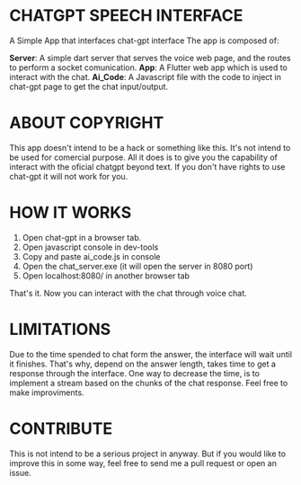 # CHATGPT SPEECH INTERFACE

A Simple App that interfaces chat-gpt interface
The app is composed of:

**Server**: A simple dart server that serves the voice web page, and the routes to perform a socket comunication.
**App**: A Flutter web app which is used to interact with the chat.
**Ai_Code**: A Javascript file with the code to inject in chat-gpt page to get the chat input/output.

# ABOUT COPYRIGHT
This app doesn't intend to be a hack or something like this. It's not intend to be used for comercial purpose.
All it does is to give you the capability of interact with the oficial chatgpt beyond text. If you don't have
rights to use chat-gpt it will not work for you.


# HOW IT WORKS

1. Open chat-gpt in a browser tab.
2. Open javascript console in dev-tools
3. Copy and paste ai_code.js in console
4. Open the chat_server.exe (it will open the server in 8080 port)
5. Open localhost:8080/ in another browser tab

That's it. Now you can interact with the chat through voice chat.

# LIMITATIONS
Due to the time spended to chat form the answer, the interface will wait until it finishes. That's why, depend on the answer length, takes time to get a response through the interface.
One way to decrease the time, is to implement a stream based on the chunks of the chat response. Feel free to make improviments.


# CONTRIBUTE
This is not intend to be a serious project in anyway.
But if you would like to improve this in some way, feel free to send me a pull request or open an issue.


